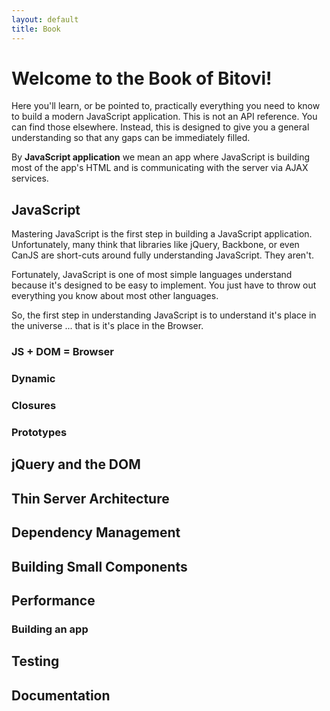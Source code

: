 ```yaml
---
layout: default
title: Book
---
```


# Welcome to the Book of Bitovi!

Here you'll learn, or be pointed to, practically everything you need to 
know to build a modern JavaScript application. This is not an
API reference. You can find those elsewhere.  Instead, this is designed
to give you a general understanding so that any gaps can be immediately filled.

By __JavaScript application__ we mean an app where JavaScript is building most of the 
app's HTML and is communicating with the server via AJAX services.

## JavaScript

Mastering JavaScript is the first step in building a JavaScript application. Unfortunately, many think 
that libraries like 
jQuery, Backbone, or even CanJS are short-cuts around fully understanding JavaScript.  They aren't.

Fortunately, JavaScript is one of most simple languages understand because it's designed to be easy to 
implement.
You just have to throw 
out everything you know about most other languages.

So, the first step in understanding JavaScript is to understand it's place in the universe ... that is
it's place in the Browser.

### JS + DOM = Browser

### Dynamic

### Closures

### Prototypes

## jQuery and the DOM

## Thin Server Architecture

## Dependency Management

## Building Small Components

## Performance

### Building an app

## Testing

## Documentation